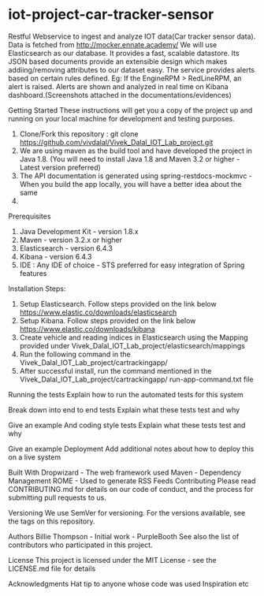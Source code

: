 # iot-project-car-tracker-sensor
Restful Webservice to ingest and analyze IOT data(Car tracker sensor data).
Data is fetched from http://mocker.ennate.academy/
We will use Elasticsearch as our database. It provides a fast, scalable datastore. 
Its JSON based documents provide an extensible design which makes addiing/removing attributes to our dataset easy.
The service provides alerts based on certain rules defined. Eg: If the EngineRPM > RedLineRPM, an alert is raised.
Alerts are shown and analyzed in real time on Kibana dashboard.(Screenshots attached in the documentations/evidences)



Getting Started
These instructions will get you a copy of the project up and running on your local machine for development and testing purposes.
1. Clone/Fork this repository : git clone https://github.com/vivdalal/Vivek_Dalal_IOT_Lab_project.git
2. We are using maven as the build tool and have developed the project in Java 1.8. (You will need to install Java 1.8 and Maven 3.2 or higher -  Latest version preferred)
3. The API documentation is generated using spring-restdocs-mockmvc - When you build the app locally, you will have a better idea about the same
4. 

Prerequisites
1. Java Development Kit - version 1.8.x
2. Maven - version 3.2.x or higher
3. Elasticsearch - version 6.4.3
4. Kibana - version 6.4.3
5. IDE : Any IDE of choice - STS preferred for easy integration of Spring features


Installation Steps:
1. Setup Elasticsearch. Follow steps provided on the link below
https://www.elastic.co/downloads/elasticsearch
2. Setup Kibana. Follow steps provided on the link below
https://www.elastic.co/downloads/kibana
3. Create vehicle and reading indices in Elasticsearch using the Mapping provided under Vivek_Dalal_IOT_Lab_project/elasticsearch/mappings
3. Run the following command in the Vivek_Dalal_IOT_Lab_project/cartrackingapp/ 
4. After successful install, run the command mentioned in the  Vivek_Dalal_IOT_Lab_project/cartrackingapp/ run-app-command.txt file




Running the tests
Explain how to run the automated tests for this system

Break down into end to end tests
Explain what these tests test and why

Give an example
And coding style tests
Explain what these tests test and why

Give an example
Deployment
Add additional notes about how to deploy this on a live system

Built With
Dropwizard - The web framework used
Maven - Dependency Management
ROME - Used to generate RSS Feeds
Contributing
Please read CONTRIBUTING.md for details on our code of conduct, and the process for submitting pull requests to us.

Versioning
We use SemVer for versioning. For the versions available, see the tags on this repository.

Authors
Billie Thompson - Initial work - PurpleBooth
See also the list of contributors who participated in this project.

License
This project is licensed under the MIT License - see the LICENSE.md file for details

Acknowledgments
Hat tip to anyone whose code was used
Inspiration
etc

